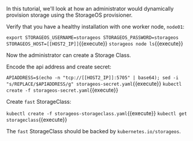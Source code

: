In this tutorial, we'll look at how an administrator would dynamically provision
storage using the StorageOS provisioner.

Verify that you have a healthy installation with one worker node, `node01`:

`export STORAGEOS_USERNAME=storageos STORAGEOS_PASSWORD=storageos STORAGEOS_HOST=[[HOST2_IP]]`{{execute}}
`storageos node ls`{{execute}}

Now the administrator can create a Storage Class.

Encode the api address and create secret:

`APIADDRESS=$(echo -n "tcp://[[HOST2_IP]]:5705" | base64); sed -i "s/REPLACE/$APIADDRESS/g" storageos-secret.yaml`{{execute}}
`kubectl create -f storageos-secret.yaml`{{execute}}

Create `fast` StorageClass:

`kubectl create -f storageos-storageclass.yaml`{{execute}}
`kubectl get storageclass`{{execute}}

The `fast` StorageClass should be backed by `kubernetes.io/storageos`.
